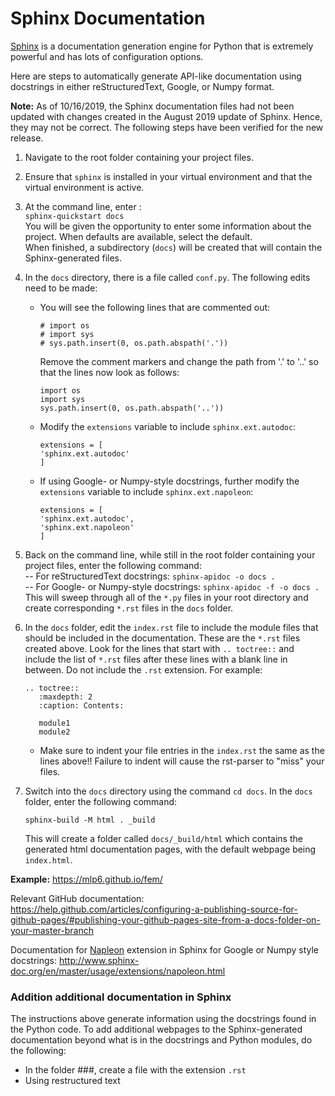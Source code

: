 # Sphinx Documentation

[Sphinx](http://sphinx-doc.org/) is a documentation generation engine for 
Python that is extremely powerful and has lots of configuration options.  

Here are steps to automatically generate API-like documentation using 
docstrings in either reStructuredText, Google, or Numpy format.

**Note:** As of 10/16/2019, the Sphinx documentation files
had not been updated with changes created in the August 2019 update of Sphinx.
Hence, they may not be correct.  The following steps have been verified for the
new release.

1. Navigate to the root folder containing your project files.

1. Ensure that `sphinx` is installed in your virtual environment and that the
virtual environment is active.

1. At the command line, enter :  
  ``sphinx-quickstart docs``  
  You will be given the opportunity to enter some information about the
  project.  When defaults are available, select the default.  
  When finished, a subdirectory (``docs``) will be created that will contain 
    the Sphinx-generated files.

1. In the `docs` directory, there is a file called `conf.py`.  The following
   edits need to be made:
   + You will see the following lines that are commented out:    
        ```
        # import os
        # import sys
        # sys.path.insert(0, os.path.abspath('.'))
        ```  
        Remove the comment markers and change the path from '.' to '..' so that 
        the lines now look as follows:
        ```
        import os
        import sys
        sys.path.insert(0, os.path.abspath('..'))
        ```
   + Modify the `extensions` variable to include `sphinx.ext.autodoc`:
       ```
       extensions = [
       'sphinx.ext.autodoc'
       ]
       ```
   + If using Google- or Numpy-style docstrings, further modify the 
   `extensions` variable to include `sphinx.ext.napoleon`:
       ```
       extensions = [
       'sphinx.ext.autodoc',
       'sphinx.ext.napoleon'
       ]
       ```
       
1. Back on the command line, while still in the root folder containing your 
project files, enter the following command:  
  -- For reStructuredText docstrings:  `sphinx-apidoc -o docs .`  
  -- For Google- or Numpy-style docstrings:  `sphinx-apidoc -f -o docs .`  
  This will sweep through all of the `*.py` files in your root directory and 
  create corresponding `*.rst` files in the `docs` folder.
  
1. In the `docs` folder, edit the `index.rst` file to include the module files
that should be included in the documentation.  These are the `*.rst` files
created above.  Look for the lines that start with `.. toctree::` and include
the list of `*.rst` files after these lines with a blank line in between.  Do
not include the `.rst` extension.  For example:  
    ```
    .. toctree::
       :maxdepth: 2
       :caption: Contents:
   
       module1
       module2
    ```
  
    * Make sure to indent your file entries in the `index.rst` the same as the 
    lines above!! Failure to indent will cause the rst-parser to "miss" your 
    files.
 
1. Switch into the `docs` directory using the command `cd docs`.  In the `docs`
folder, enter the following command:  
    ```
    sphinx-build -M html . _build
    ```
    This will create a folder called `docs/_build/html` which contains the 
    generated html documentation pages, with the default webpage being 
    `index.html`.

**Example:** https://mlp6.github.io/fem/

Relevant GitHub documentation: https://help.github.com/articles/configuring-a-publishing-source-for-github-pages/#publishing-your-github-pages-site-from-a-docs-folder-on-your-master-branch


Documentation for [Napleon](http://www.sphinx-doc.org/en/master/usage/extensions/napoleon.html)
extension in Sphinx for Google or Numpy style docstrings: 
 http://www.sphinx-doc.org/en/master/usage/extensions/napoleon.html
 
 ### Addition additional documentation in Sphinx
 The instructions above generate information using the docstrings found in the
 Python code.  To add additional webpages to the Sphinx-generated
 documentation beyond what is in the docstrings and Python modules, do the 
 following:
 
 * In the folder ###, create a file with the extension `.rst`
 * Using restructured text
  